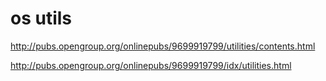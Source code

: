 # os utils

http://pubs.opengroup.org/onlinepubs/9699919799/utilities/contents.html

http://pubs.opengroup.org/onlinepubs/9699919799/idx/utilities.html
